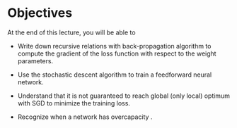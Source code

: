# Objectives

At the end of this lecture, you will be able to

- Write down recursive relations with back-propagation algorithm to compute the gradient of the loss function with respect to the weight parameters.

- Use the stochastic descent algorithm to train a feedforward neural network.

- Understand that it is not guaranteed to reach global (only local) optimum with SGD to minimize the training loss.

- Recognize when a network has overcapacity .
